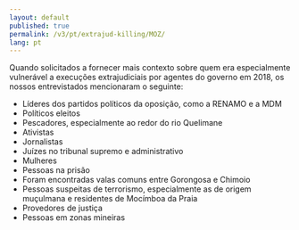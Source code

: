 ```yaml
---
layout: default
published: true
permalink: /v3/pt/extrajud-killing/MOZ/
lang: pt
---
```


Quando solicitados a fornecer mais contexto sobre quem era especialmente vulnerável a execuções extrajudiciais por agentes do governo em 2018, os nossos entrevistados mencionaram o seguinte:
- Líderes dos partidos políticos da oposição, como a RENAMO e a MDM
-	Políticos eleitos
-	Pescadores, especialmente ao redor do rio Quelimane
-	Ativistas
-	Jornalistas
-	Juízes no tribunal supremo e administrativo
-	Mulheres
-	Pessoas na prisão
-	Foram encontradas valas comuns entre Gorongosa e Chimoio
-	Pessoas suspeitas de terrorismo, especialmente as de origem muçulmana e residentes de Mocímboa da Praia
-	Provedores de justiça
-	Pessoas em zonas mineiras
